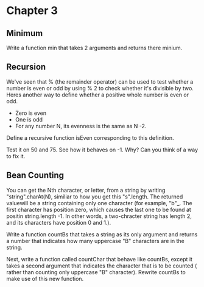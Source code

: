 # Chapter 3

## Minimum

Write a function min that takes 2 arguments and returns there minium.

## Recursion

We've seen that % (the remainder operator) can be used to test whether a number is even or odd by using % 2 to check whether it's divisible by two. Heres another way to define whether a positive whole number is even or odd.

- Zero is even
- One is odd
- For any number N, its evenness is the same as N -2.

Define a recursive function isEven corresponding to this definition.

Test it on 50 and 75. See how it behaves on -1. Why? Can you think of a way to fix it.

## Bean Counting

You can get the Nth character, or letter, from a string by writing "string".charAt(N), similiar to how
you get this "s".length. The returned valuewill be a string containing only one character (for example, "b"_. The first character has position zero, which causes the last one to be found at positin string.length -1. In other words, a two-chracter string has length 2, and its characters have position 0 and 1.).

Write a function countBs that takes a string as its only argument and returns a number that indicates how many uppercase "B" characters are in the string.

Next, write a function called countChar that behave like countBs, except it takes a second argument that indicates the character that is to be
counted ( rather than counting only uppercase "B" character). Rewrite  countBs to make use of this new function.
